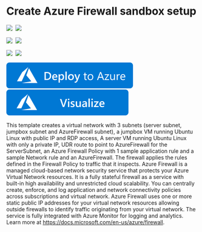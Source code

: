 # Create Azure Firewall sandbox setup

<IMG SRC="https://azurequickstartsservice.blob.core.windows.net/badges/101-azurefirewall-with-firewallpolicy-sandbox-linux/PublicLastTestDate.svg" />&nbsp;
<IMG SRC="https://azurequickstartsservice.blob.core.windows.net/badges/101-azurefirewall-with-firewallpolicy-sandbox-linux/PublicDeployment.svg" />&nbsp;

<IMG SRC="https://azurequickstartsservice.blob.core.windows.net/badges/101-azurefirewall-with-firewallpolicy-sandbox-linux/FairfaxLastTestDate.svg" />&nbsp;
<IMG SRC="https://azurequickstartsservice.blob.core.windows.net/badges/101-azurefirewall-with-firewallpolicy-sandbox-linux/FairfaxDeployment.svg" />&nbsp;
    
<IMG SRC="https://azurequickstartsservice.blob.core.windows.net/badges/101-azurefirewall-with-firewallpolicy-sandbox-linux/BestPracticeResult.svg" />&nbsp;
<IMG SRC="https://azurequickstartsservice.blob.core.windows.net/badges/101-azurefirewall-with-firewallpolicy-sandbox-linux/CredScanResult.svg" />&nbsp;
    
<a href="https://portal.azure.com/#create/Microsoft.Template/uri/https%3A%2F%2Fraw.githubusercontent.com%2FAzure%2Fazure-quickstart-templates%2Fmaster%2F101-azurefirewall-with-firewallpolicy-sandbox-linux%2Fazuredeploy.json" target="_blank">
<img src="https://raw.githubusercontent.com/Azure/azure-quickstart-templates/master/1-CONTRIBUTION-GUIDE/images/deploytoazure.svg?sanitize=true"/>
</a>
<a href="http://armviz.io/#/?load=https%3A%2F%2Fraw.githubusercontent.com%2FAzure%2Fazure-quickstart-templates%2Fmaster%2F101-azurefirewall-with-firewallpolicy-sandbox-linux%2Fazuredeploy.json" target="_blank">
<img src="https://raw.githubusercontent.com/Azure/azure-quickstart-templates/master/1-CONTRIBUTION-GUIDE/images/visualizebutton.svg?sanitize=true"/>
</a>

This template creates a virtual network with 3 subnets (server subnet, jumpbox subnet and AzureFirewall subnet), a jumpbox VM running Ubuntu Linux with public IP and RDP access,
A server VM running Ubuntu Linux with only a private IP, UDR route to point to AzureFirewall for the ServerSubnet, an Azure Firewall Policy with 1 sample application rule and
a sample Network rule and an AzureFirewall. The firewall applies the rules defined in the Firewall Policy to traffic that it inspects.
Azure Firewall is a managed cloud-based network security service that protects your Azure Virtual Network resources.
It is a fully stateful firewall as a service with built-in high availability and unrestricted cloud scalability.
You can centrally create, enforce, and log application and network connectivity policies across subscriptions and virtual network.
Azure Firewall uses one or more static public IP addresses for your virtual network resources allowing outside firewalls to identify traffic originating from your virtual network.
The service is fully integrated with Azure Monitor for logging and analytics. Learn more at https://docs.microsoft.com/en-us/azure/firewall.
